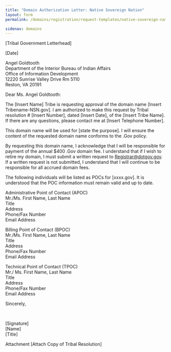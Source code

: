 ```yaml
---
title: "Domain Authorization Letter: Native Sovereign Nation"
layout: form
permalink: /domains/registration/request-templates/native-sovereign-nation/

sidenav: domains
---
```


[Tribal Government Letterhead]

[Date]

Angel Goldtooth  
Department of the Interior Bureau of Indian Affairs  
Office of Information Development  
12220 Sunrise Valley Drive Rm 5110  
Reston, VA 20191  

Dear Ms. Angel Goldtooth:

The [Insert Name] Tribe is requesting approval of the domain name [Insert Tribename-NSN.gov]. I am authorized to make this request by Tribal resolution # [Insert Number], dated [Insert Date], of the [Insert Tribe Name]. If there are any questions, please contact me at [Insert Telephone Number].

This domain name will be used for [state the purpose]. I will ensure the content of the requested domain name conforms to the .Gov policy.

By requesting this domain name, I acknowledge that I will be responsible for payment of the annual $400 .Gov domain fee. I understand that if I wish to retire my domain, I must submit a written request to Registrar@dotgov.gov. If a written request is not submitted, I understand that I will continue to be responsible for all accrued domain fees.

The following individuals will be listed as POCs for [xxxx.gov]. It is understood that the POC information must remain valid and up to date.

Administrative Point of Contact (APOC)  
Mr./Ms. First Name, Last Name  
Title  
Address  
Phone/Fax Number  
Email Address  

Billing Point of Contact (BPOC)  
Mr./Ms. First Name, Last Name  
Title  
Address  
Phone/Fax Number  
Email Address  

Technical Point of Contact (TPOC)  
Mr./ Ms. First Name, Last Name  
Title  
Address  
Phone/Fax Number  
Email Address  

Sincerely,

<br>

[Signature]  
[Name]  
[Title]  

Attachment [Attach Copy of Tribal Resolution]

